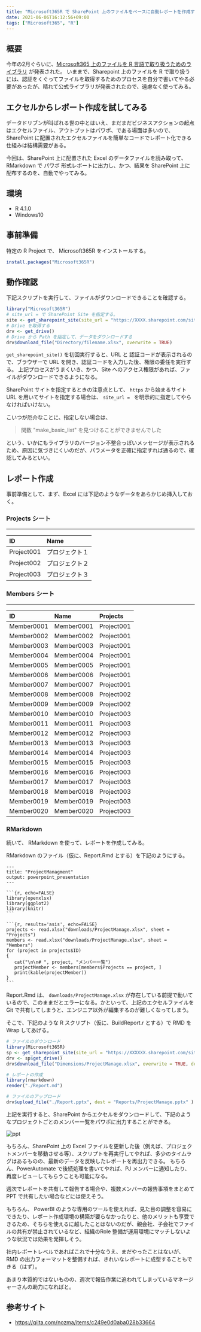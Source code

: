 ```yaml
---
title: "Microsoft365R で SharePoint 上のファイルをベースに自動レポートを作成する"
date: 2021-06-06T16:12:56+09:00
tags: ["Microsoft365", "R"]
---
```


## 概要
今年の2月ぐらいに、[Microsoft365 上のファイルを R 言語で取り扱うためのライブラリ](https://github.com/Azure/Microsoft365R) が発表された。
いままで、Sharepoint 上のファイルを R で取り扱うには、認証をくぐってファイルを取得するためのプロセスを自分で書いてやる必要があったが、晴れて公式ライブラリが発表されたので、遠慮なく使ってみる。

## エクセルからレポート作成を試してみる
データドリブンが叫ばれる世の中とはいえ、まだまだビジネスアクションの起点はエクセルファイル、アウトプットはパワポ、である場面は多いので、SharePoint に配置されたエクセルファイルを簡単なコードでレポート化できる仕組みは結構需要がある。

今回は、SharePoint 上に配置された Excel のデータファイルを読み取って、RMarkdown で パワポ 形式レポートに出力し、かつ、結果を SharePoint 上に配布するのを、自動でやってみる。

## 環境
* R 4.1.0
* Windows10

## 事前準備
特定の R Project で、 Microsoft365R をインストールする。

```R
install.packages("Microsoft365R")
```

## 動作確認
下記スクリプトを実行して、ファイルがダウンロードできることを確認する。

```R
library("Microsoft365R")
# site_url = で SharePoint Site を指定する。
site <- get_sharepoint_site(site_url = "https://XXXX.sharepoint.com/sites/SiteName/")
# Drive を取得する
drv <- get_drive()
# Drive から Path を指定して、データをダウンロードする
drv$download_file("Directory/filename.xlsx", overwrite = TRUE)

```

```get_sharepoint_site()``` を初回実行すると、URL と 認証コードが表示されるので、ブラウザーで URL を開き、認証コードを入力した後、権限の委任を実行する。
上記プロセスがうまくいき、かつ、Site へのアクセス権限があれば、ファイルがダウンロードできるようになる。

SharePoint サイトを指定するときの注意点として、 `https` から始まるサイトURL を用いてサイトを指定する場合は、 `site_url = ` を明示的に指定してやらなければいけない。 

こいつが厄介なことに、指定しない場合は、 
> 関数 "make_basic_list" を見つけることができませんでした   

という、いかにもライブラリのバージョン不整合っぽいメッセージが表示されるため、原因に気づきにくいのだが、パラメータを正確に指定すれば通るので、確認してみるといい。

## レポート作成
事前準備として、まず、Excel には下記のようなデータをあらかじめ挿入しておく。

### Projects シート

---

|ID         |Name           |
|:----------|:--------------|
|Project001 |プロジェクト１ |
|Project002 |プロジェクト２ |
|Project003 |プロジェクト３ |

### Members シート

---

|ID         |Name       |Projects   |
|:----------|:----------|:----------|
|Member0001 |Member0001 |Project001 |
|Member0002 |Member0002 |Project001 |
|Member0003 |Member0003 |Project001 |
|Member0004 |Member0004 |Project001 |
|Member0005 |Member0005 |Project001 |
|Member0006 |Member0006 |Project001 |
|Member0007 |Member0007 |Project001 |
|Member0008 |Member0008 |Project002 |
|Member0009 |Member0009 |Project002 |
|Member0010 |Member0010 |Project003 |
|Member0011 |Member0011 |Project003 |
|Member0012 |Member0012 |Project003 |
|Member0013 |Member0013 |Project003 |
|Member0014 |Member0014 |Project003 |
|Member0015 |Member0015 |Project003 |
|Member0016 |Member0016 |Project003 |
|Member0017 |Member0017 |Project003 |
|Member0018 |Member0018 |Project003 |
|Member0019 |Member0019 |Project003 |
|Member0020 |Member0020 |Project003 |

### RMarkdown
続いて、 RMarkdown を使って、レポートを作成してみる。

RMarkdown のファイル（仮に、Report.Rmd とする）を下記のようにする。

````
---
title: "ProjectManagment"
output: powerpoint_presentation
---

```{r, echo=FALSE}
library(openxlsx)
library(ggplot2)
library(knitr)
```

```{r, results='asis', echo=FALSE}
projects <- read.xlsx("downloads/ProjectManage.xlsx", sheet = "Projects")
members <- read.xlsx("downloads/ProjectManage.xlsx", sheet = "Members")
for (project in projects$ID)
{
   cat("\n\n# ", project, "メンバー一覧")
   projectMember <- members[members$Projects == project, ]
   print(kable(projectMember))
}
```
````

Report.Rmd は、 `downloads/ProjectManage.xlsx` が存在している前提で動いているので、このままだとエラーになる。かといって、上記のエクセルファイルを Git で共有してしまうと、エンジニア以外が編集するのが難しくなってしまう。

そこで、下記のような R スクリプト（仮に、BuildReport.r とする）で RMD を Wrap してあげる。

```R
# ファイルのダウンロード
library(Microsoft365R)
sp <- get_sharepoint_site(site_url = "https://XXXXXX.sharepoint.com/sites/DataSample/")
drv <- sp$get_drive()
drv$download_file("Dimensions/ProjectManage.xlsx", overwrite = TRUE, dest = "downloads/ProjectManage.xlsx")

# レポートの作成
library(rmarkdown)
render("./Report.md")

# ファイルのアップロード
drv$upload_file("./Report.pptx", dest = "Reports/ProjectManage.pptx" )

```

上記を実行すると、SharePoint からエクセルをダウンロードして、下記のようなプロジェクトごとのメンバー一覧をパワポに出力することができる。

![ppt](./images/ppt.png)

もちろん、SharePoint 上の Excel ファイルを更新した後（例えば、プロジェクトメンバーを移動させる等）、スクリプトを再実行してやれば、多少のタイムラグはあるものの、最新のデータを反映したレポートを再出力できる。
もちろん、PowerAutomate で後続処理を書いてやれば、PJ メンバーに通知したり、再度レビューしてもらうことも可能になる。

週次でレポートを共有して報告する場合や、複数メンバーの報告事項をまとめてPPT で共有したい場合などには使えそう。

もちろん、 PowerBI のような専用のツールを使えれば、見た目の調整を容易にできたり、レポート作成環境の構築が要らなかったりと、他のメリットも享受できるため、そちらを使えるに越したことはないのだが、親会社、子会社でファイルの共有が禁止されているなど、組織のRole 整備が運用環境にマッチしないような状況では効果を発揮しそう。

社内レポートレベルであればこれで十分なうえ、まだやったことはないが、RMD の出力フォーマットを整備すれば、きれいなレポートに成型することもできる（はず）。

あまり本質的ではないものの、週次で報告作業に追われてしまっているマネージャーさんの助力になればと。

## 参考サイト
* https://qiita.com/nozma/items/c249e0d0aba028b33664